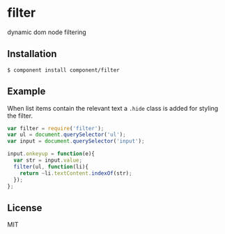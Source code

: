 
# filter

  dynamic dom node filtering

## Installation

    $ component install component/filter

## Example

 When list items contain the relevant text a `.hide` class is added
 for styling the filter.

```js
var filter = require('filter');
var ul = document.querySelector('ul');
var input = document.querySelector('input');

input.onkeyup = function(e){
  var str = input.value;
  filter(ul, function(li){
    return ~li.textContent.indexOf(str);
  });
};
```

## License

  MIT
